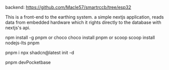backend: https://github.com/Macle57/smartrccb/tree/esp32

This is a front-end to the earthing system.
a simple nextjs application, reads data from embedded hardware which it rights directly to the database with nextjs's api.

npm install -g pnpm
or choco
choco install pnpm
or scoop
scoop install nodejs-lts pnpm

pnpm i
npx shadcn@latest init -d

pnpm devPocketbase
